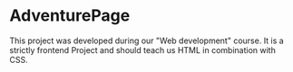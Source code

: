 # AdventurePage
This project was developed during our "Web development" course. 
It is a strictly frontend Project and should teach us HTML in combination with CSS.
